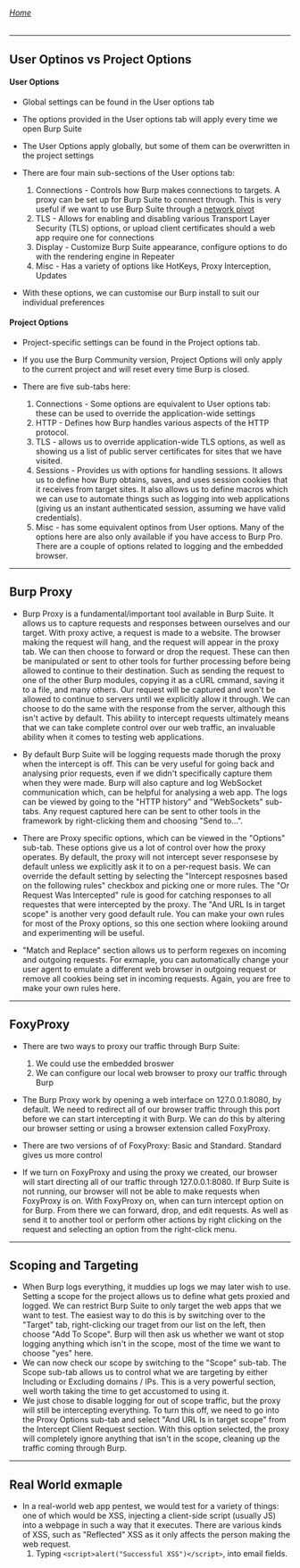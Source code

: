 ###### [Home](https://eduardo-granados.github.io/)

---

## User Optinos vs Project Options

#### User Options

- Global settings can be found in the User options tab

- The options provided in the User options tab will apply every time we open Burp Suite

- The User Options apply globally, but some of them can be overwritten in the project settings

- There are four main sub-sections of the User options tab:
  1. Connections - Controls how Burp makes connections to targets. A proxy can be set up for Burp Suite to connect through. This is very useful if we want to use Burp Suite through a [network pivot](https://www.geeksforgeeks.org/pivoting-moving-inside-a-network/)
  2. TLS - Allows for enabling and disabling various Transport Layer Security (TLS) options, or upload client certificates should a web app require one for connections
  3. Display - Customize Burp Suite appearance, configure options to do with the rendering engine in Repeater
  4. Misc - Has a variety of options like HotKeys, Proxy Interception, Updates

- With these options, we can customise our Burp install to suit our individual preferences


#### Project Options

- Project-specific settings can be found in the Project options tab.

- If you use the Burp Community version, Project Options will only apply to the current project and will reset every time Burp is closed.

- There are five sub-tabs here:
  1. Connections - Some options are equivalent to User options tab: these can be used to override the application-wide settings
  2. HTTP - Defines how Burp handles various aspects of the HTTP protocol.
  3. TLS - allows us to override application-wide TLS options, as well as showing us a list of public server certificates for sites that we have visited.
  4. Sessions - Provides us with options for handling sessions. It allows us to define how Burp obtains, saves, and uses session cookies that it receives from target sites. It also allows us to define macros which we can use to automate things such as logging into web applications (giving us an instant authenticated session, assuming we have valid credentials).
  5. Misc -  has some equivalent optinos from User options. Many of the options here are also only available if you have access to Burp Pro. There are a couple of options related to logging and the embedded browser.

---

## Burp Proxy

- Burp Proxy is a fundamental/important tool available in Burp Suite. It allows us to capture requests and responses  between ourselves and our target. With proxy active, a request is made to a website. The browser making the request will hang, and the request will appear in the proxy tab. We can then choose to forward or drop the request. These can then be manipulated or sent to other tools for further processing before being allowed to continue to their destination. Such as sending the request to one of the other Burp modules, copying it as  a cURL cmmand, saving it to a file, and many others. Our request will be captured and won't be allowed to continue to servers until we explicitly allow it through. We can choose to do the same with the response from the server, although this isn't active by default. This ability to intercept requests ultimately means that we can take complete control over our web traffic, an invaluable ability when it comes to testing web applications.

- By default Burp Suite will be logging requests made thorugh the proxy when the intercept is off. This can be very useful for going back and analysing prior requests, even if we didn't specifically capture them when they were made. Burp will also capture and log WebSocket communication which, can be helpful for analysing a web app. The logs can be viewed by going to the "HTTP history" and "WebSockets" sub-tabs. Any request captured here can be sent to other tools in the framework by right-clicking them and choosing "Send to...".

- There are Proxy specific options, which can be viewed in the "Options" sub-tab. These options give us a lot of control over how the proxy operates. By default, the proxy will not intercept sever responsese by default unless we explicitly ask it to on a per-request basis. We can override the default setting by selecting the "Intercept resposnes based on the following rules" checkbox and picking one or more rules. The "Or Request Was Intercepted" rule is good for catching responses to all requestes that were intercepted by the proxy. The "And URL Is in target scope" is another very good default rule. You can make your own rules for most of the Proxy options, so this one section where lookiing around and experimenting will be useful.

- "Match and Replace" section allows us to perform regexes on incoming and outgoing requests. For exmaple, you can automatically change your user agent to emulate a different web browser in outgoing request or remove all cookies being set in incoming requests. Again, you are free to make your own rules here.

---

## FoxyProxy

- There are two ways to proxy our traffic through Burp Suite:
  1. We could use the embedded broswer
  2. We can configure our local web browser to proxy our traffic through Burp

- The Burp Proxy work by opening a web interface on 127.0.0.1:8080, by default. We need to redirect all of our browser traffic through this port before we can start intercepting it with Burp. We can do this by altering our browser setting or using a browser extension called FoxyProxy. 

- There are two versions of of FoxyProxy: Basic and Standard. Standard gives us more control

- If we turn on FoxyProxy and using the proxy we created, our browser will start directing all of our traffic through 127.0.0.1:8080. If Burp Suite is not running, our browser will not be able to make requests when FoxyProxy is on. With FoxyProxy on, when can turn intercept option on for Burp. From there we can forward, drop, and edit requests. As well as send it to another tool or perform other actions by right clicking on the request and selecting an option from the right-click menu.

---

## Scoping and Targeting

- When Burp logs everything, it muddies up logs we may later wish to use. Setting a scope for the project allows us to define what gets proxied and logged. We can restrict Burp Suite to only target the web apps that we want to test. The easiest way to do this is by switching over to the "Target" tab, right-clicking our traget from our list on the left, then choose "Add To Scope". Burp will then ask us whether we want ot stop logging anything which isn't in the scope, most of the time we want to choose "yes" here.
- We can now check our scope by switching to the "Scope" sub-tab. The Scope sub-tab allows us to control what we are targeting by either Including or Excluding domains / IPs. This is a very powerful section, well worth taking the time to get accustomed to using it.
- We just chose to disable logging for out of scope traffic, but the proxy will still be intercepting everything. To turn this off, we need to go into the Proxy Options sub-tab and select "And URL Is in target scope" from the Intercept Client Request section. With this option selected, the proxy will completely ignore anything that isn't in the scope, cleaning up the traffic coming through Burp.

---

## Real World exmaple

- In a real-world web app pentest, we would test for a variety of things: one of which would be XSS, injecting a client-side script (usually JS) into a webpage in such a way that it executes. There are various kinds of XSS, such as "Reflected" XSS as it only affects the person making the web request.
  1. Typing `<script>alert("Successful XSS")</script>`, into email fields.